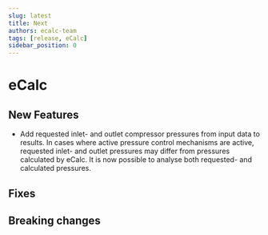 ```yaml
---
slug: latest
title: Next
authors: ecalc-team
tags: [release, eCalc]
sidebar_position: 0
---
```


# eCalc



## New Features
- Add requested inlet- and outlet compressor pressures from input data to results. In cases where active pressure control mechanisms are active, requested inlet- and outlet pressures may differ from pressures calculated by eCalc. It is now possible to analyse both requested- and calculated pressures.

## Fixes


## Breaking changes


